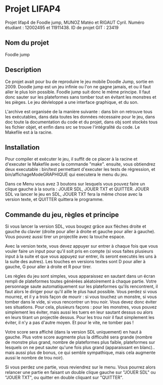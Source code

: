 # Projet LIFAP4

Projet lifap4 de Foodle jump, MUNOZ Matéo et RIGAUT Cyril.
Numéro étudiant : 12002495 et 11911438.
ID de projet GIT : 23419

## Nom du projet
Foodle jump

## Description
Ce projet avait pour bu de reproduire le jeu mobile Doodle Jump, sortie en 2009. Doodle jump est un jeu infinie ou l'on ne gagne jamais, et ou il faut aller le plus loin possible. Foodle jump suit donc le même principe. Il faut donc sauter sur les plateformes sans tomber tout en évitant les monstres et les pièges. Le jeu dévleloppé a une interface graphique, et du son.

L'archive est organisée de la manière suivante : dans bin on retrouve tous les exécutables, dans data toutes les données nécessaire pour le jeu, dans doc toute la documentation du code et du projet, dans obj sont stockés tous les fichier objet, et enfin dans src se trouve l'intégralité du code. Le Makefile est à la racine.

## Installation
Pour compiler et exécuter le jeu, il suffit de ce placer à la racine et d'executer le Makefile avec la commande "make". ensuite, vous obtiendrez deux executable : bin/test permettant d'executer les tests de régression, et bin/affichageModeGRAPHIQUE qui executera le menu du jeu.

Dans ce Menu vous avez 3 boutons sur lesquels vous pouvez faire un clique gauche à la souris : JOUER SDL, JOUER TXT et QUITTER. JOUER SDL va lancer le jeu en SDL, JOUER TXT fera la même chose avec la version texte, et QUITTER quittera le programme.

## Commande du jeu, règles et principe
Si vous lancer la version SDL, vous bougez grâce aux flèches droite et gauche du clavier (droite pour aller à droite et gauche pour aller à gauche). Vous pouvez aussi tirer un projectile avec la touche espace. 

Avec la version texte, vous devez appuyer sur entrer à chaque fois que vous vouler faire un input pour qu'il soit pris en compte (si vous faites plusieurs input à la suite et que vous appuyez sur entrer, ils seront executés les uns à la suite des autres). Les touches en versions textes sont D pour aller à gauche, G pour aller à droite et R pour tirer.

Les règles du jeu sont simples, vous apparaissez en sautant dans un écran rempli de plateformes toutes générées aléatoirement à chaque partie. Votre personnage saute automatiquement sur les plateformes qu'ils rencontrent, il faut alors le diriger pour qu'il aille le plus haut possible. Vous perdez si vous mourrez, et il y a trois façon de mourir : si vous touchez un monstre, si vous tomber dans le vide, si vous rencontrer un trou noir. Vous devez donc éviter ses situations. Pour cela, plusieurs façons : pour les monstres, vous pouvez simplement les éviter, mais aussi les tuers en leur sautant dessus ou alors en leurs tirant un projectile dessus. Pour les trou noir il faut simplement les éviter, il n'y a pas d'autre moyen. Et pour le vite, ne tomber pas !

Votre score sera affiché (dans la version SDL uniquement) en haut à gauche. Plus votre score augmente plus la difficulté sera grande (nombre de monstre plus grand, nombre de plateformes plus faible, plateformes sur lesquels on ne peut sauter qu'une fois plus grand (apparaissant en blanc).. mais aussi plus de bonus, ce qui semble sympathique, mais cela augmente aussi le nombre de trou noir). 

Si vous perdez une partie, vous reviendrez sur le menu. Vous pourrez alors relancer une partie en faisant un double clique gauche sur "JOUER SDL" ou "JOUER TXT", ou quitter en double cliquant sur "QUITTER".


